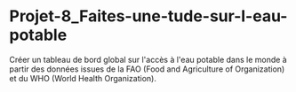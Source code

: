 # Projet-8_Faites-une-tude-sur-l-eau-potable
Créer un tableau de bord global sur l'accès à l'eau potable dans le monde à partir des données issues de la FAO (Food and Agriculture of Organization) et du WHO (World Health Organization).
